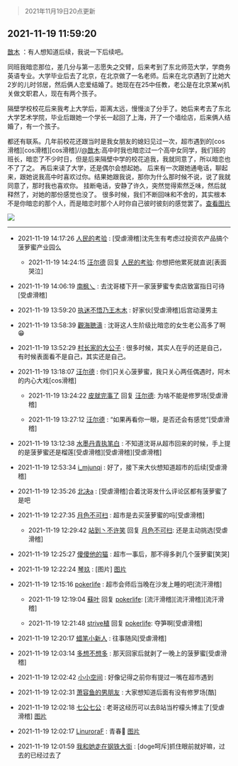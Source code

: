 > 2021年11月19日20点更新
<link rel="stylesheet" href="https://cdn.jsdelivr.net/gh/taotie6/sampleJSON@main/css/photo_show.css">
<meta name="referrer" content="no-referrer" />


 ## 2021-11-19 11:59:20 

 [㪚木](https://www.coolapk.com/feed/31572299?shareKey=YzUzNzUzZTk3OGU5NjE5NzIxODM~) ：有人想知道后续，我说一下后续吧。

同班我暗恋那位，差几分与第一志愿失之交臂，后来考到了东北师范大学，学商务英语专业。大学毕业后去了北京，在北京做了一名老师。后来在北京遇到了比她大2岁的儿时邻居，然后俩人恋爱结婚了。她现在在25中任教，老公是在北京某wj机关做文职君人<!--break-->，现在有两个孩子。

隔壁学校校花后来我考上大学后，距离太远，慢慢淡了分手了。她后来考去了东北大学艺术学院，毕业后跟她一个学长一起回了上海，开了一个墙绘店，后来俩人结婚了，有一个孩子。

都还有联系。几年前校花还跟当时是我女朋友的媳妇见过一次，超市遇到的[cos滑稽][cos滑稽][cos滑稽]//<a class="feed-link-uname" href="/u/㪚木">@㪚木</a>:高中时我也暗恋过一个高中女同学，我们班的班长，暗恋了不少时日，但是后来隔壁中学的校花追我，我就同意了，所以暗恋也不了了之。
再后来读了大学，还是偶尔会想起她。
后来有一次跟她通电话，聊起来，跟她说我高中时喜欢过你。结果她跟我说，那你为什么那时候不说，说了我就同意了，那时我也喜欢你。
挂断电话，安静了许久，突然觉得索然乏味，然后就释然了，对她的那份感觉也没了。
很多时候，我们不断回味和不舍的，其实根本不是你暗恋的那个人，而是暗恋时那个人时你自己彼时彼刻的感觉罢了。<a class="feed-forward-pic" href="http://image.coolapk.com/feed/2019/0414/11/1081091_1555210962_859@350x178.gif">查看图片</a> 

<div class="album">
<img class="img-item" src="http://image.coolapk.com/feed/2018/1217/07/1081091_1545003920_5732@216x196.gif" />
</div>

 ------- 

- 2021-11-19 14:17:26 [人民的考验](uid=3535328) : [受虐滑稽]沈先生有考虑过投资农产品搞个菠萝蜜产业园么 

    - 2021-11-19 14:24:15 [汪尔德](uid=1595236) 回复 [人民的考验](uid=3535328): 你想把他累死就直说[表面哭泣] 

- 2021-11-19 14:06:19 [南枫乀](uid=764080) : 去沈哥楼下开一家菠萝蜜专卖店致富指日可待[受虐滑稽] 

- 2021-11-19 13:59:20 [执迷不悟乃王木木](uid=2085738) : 好家伙[受虐滑稽]后宫动漫男主 

- 2021-11-19 13:58:39 [觀海聴濤](uid=1471947) : 沈哥这人生阶级比暗恋的女生老公高多了啊😁 

- 2021-11-19 13:52:29 [村长家的大公子](uid=685373) : 很多时候，其实人在乎的还是自己，有时候表面看不是自己，其实还是自己。 

- 2021-11-19 13:18:07 [汪尔德](uid=1595236) : 你们只关心菠萝蜜，我只关心两任偶遇时，阿木的内心大戏[cos滑稽] 

    - 2021-11-19 13:24:22 [皮就完事了](uid=1485758) 回复 [汪尔德](uid=1595236): 为啥不能是修罗场[受虐滑稽] 

    - 2021-11-19 13:27:12 [汪尔德](uid=1595236) : “如果再看你一眼，是否还会有感觉”[受虐滑稽] 

- 2021-11-19 13:12:38 [水墨丹青执笔白](uid=3060746) : 不知道沈哥从超市回来的时候，手上提的是菠萝蜜还是榴莲[受虐滑稽][受虐滑稽][受虐滑稽] 

- 2021-11-19 12:53:34 [i_mjunqi](uid=399564) : 好了，接下来大伙想知道超市的后续[受虐滑稽] 

- 2021-11-19 12:35:26 [北决a](uid=1918537) : [受虐滑稽]合着沈哥发什么评论区都有菠萝蜜了是吧 

- 2021-11-19 12:27:35 [月色不可扫](uid=3639201) : 超市是去买菠萝蜜的吗[受虐滑稽] 

    - 2021-11-19 12:29:42 [站到丶不许笑](uid=1165627) 回复 [月色不可扫](uid=3639201): 还是主动挑选[受虐滑稽] 

- 2021-11-19 12:25:27 [傻傻他的猫](uid=831321) : 超市一事后，那不得多剥几个菠萝蜜[笑哭] 

- 2021-11-19 12:22:24 [琴玖](uid=2151965) : [图片] [图片](http://image.coolapk.com/feed/2021/1119/12/2151965_5743_1914_298@628x550.jpg)

- 2021-11-19 12:15:16 [pokerlife](uid=575409) : 超市会师后当晚在沙发上睡的吧[流汗滑稽] 

    - 2021-11-19 12:19:04 [蘇叶](uid=3862145) 回复 [pokerlife](uid=575409): [流汗滑稽][流汗滑稽][流汗滑稽] 

    - 2021-11-19 12:21:48 [strive植](uid=1468928) 回复 [pokerlife](uid=575409): 夺笋啊[受虐滑稽] 

- 2021-11-19 12:20:17 [蜡笔小新人](uid=4236945) : 往事随风[受虐滑稽] 

- 2021-11-19 12:03:14 [多想不想多](uid=1473521) : 那天回家后就剥了一晚上的菠萝蜜[受虐滑稽] 

- 2021-11-19 12:02:42 [小小空间](uid=11119633) : 好像记得之前你有提过一嘴在超市遇到 

- 2021-11-19 12:02:31 [萧容鱼的男朋友](uid=2377889) : 大家想知道后面有没有修罗场[酷] 

- 2021-11-19 12:02:18 [七公七公](uid=1763604) : 老哥这经历可以去B站当柠檬头博主了[受虐滑稽] [图片](http://image.coolapk.com/feed/2021/1119/12/1763604_4d28d105_4537_0367_682@1228x2700.jpeg)

- 2021-11-19 12:02:17 [LinuroraF](uid=2265773) : 青春🦆 [图片](http://image.coolapk.com/feed/2021/1117/17/751184_2f16208e_3099_4894@580x566.jpeg)

- 2021-11-19 12:01:59 [我和她走在钢铁大街](uid=4366542) : [doge呵斥]抓住眼前就好嘛，过去的已经过去了 


